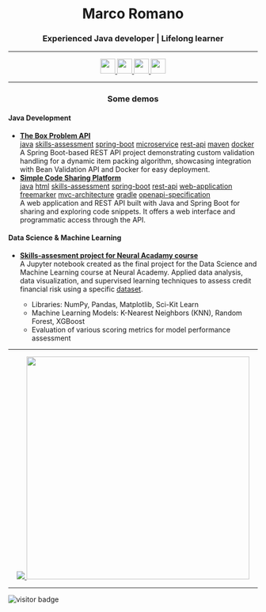 <h1 align="center">Marco Romano</h1>
<h3 align="center">Experienced Java developer | Lifelong learner</h3>

---

<p align="center">
  <a href="https://www.linkedin.com/in/mr93/">
    <img src="https://img.shields.io/badge/LinkedIn-0077B5?style=for-the-badge&logo=linkedin&logoColor=whit" height="30"/>
  </a>
  <a href="https://www.hackerrank.com/markort147">
    <img src="https://img.shields.io/badge/-Hackerrank-2EC866?style=for-the-badge&logo=HackerRank&logoColor=white" height="30"/>
  </a>
  <a href="https://leetcode.com/u/markort147">
    <img src="https://img.shields.io/badge/LeetCode-000000?style=for-the-badge&logo=LeetCode&logoColor=#d16c06" height="30"/>
  </a>
  <a href="https://hyperskill.org/profile/612962295">
    <img src="https://img.shields.io/badge/-Hyperskill-8C5AFF?style=flat&logo=hyperskill&logoColor=white" height="30"/>
  </a>
</p>

---

<h3 align="center">Some demos</h3>

<h4 align="left">Java Development</h4>
<p>
  <ul>    
    <li><b><a href="https://github.com/markort147/theBoxProblem">The Box Problem API</a></b></li>
      <a href="https://github.com/search?q=user%3Amarkort147+topic%3Ajava&type=repositories">java</a>
      <a href="https://github.com/search?q=user%3Amarkort147+topic%3Askills-assessment&type=repositories">skills-assessment</a>
      <a href="https://github.com/search?q=user%3Amarkort147+topic%3Aspring-boot&type=repositories">spring-boot</a>
      <a href="https://github.com/search?q=user%3Amarkort147+topic%3Amicroservice&type=repositories">microservice</a>
      <a href="https://github.com/search?q=user%3Amarkort147+topic%3Arest-api&type=repositories">rest-api</a>
      <a href="https://github.com/search?q=user%3Amarkort147+topic%3Amaven&type=repositories">maven</a>
      <a href="https://github.com/search?q=user%3Amarkort147+topic%3Adocker&type=repositories">docker</a>
      <br>
      A Spring Boot-based REST API project demonstrating custom validation handling for a dynamic item packing algorithm, showcasing integration with Bean Validation API and Docker for easy deployment.     
    <li><b><a href="https://github.com/markort147/simple-code-sharing-platform">Simple Code Sharing Platform</a></b></li>
      <a href="https://github.com/search?q=user%3Amarkort147+topic%3Ajava&type=repositories">java</a>
      <a href="https://github.com/search?q=user%3Amarkort147+topic%3Ahtml&type=repositories">html</a>
      <a href="https://github.com/search?q=user%3Amarkort147+topic%3Askills-assessment&type=repositories">skills-assessment</a>
      <a href="https://github.com/search?q=user%3Amarkort147+topic%3Aspring-boot&type=repositories">spring-boot</a>
      <a href="https://github.com/search?q=user%3Amarkort147+topic%3Arest-api&type=repositories">rest-api</a>
      <a href="https://github.com/search?q=user%3Amarkort147+topic%3Aweb-application&type=repositories">web-application</a>
      <a href="https://github.com/search?q=user%3Amarkort147+topic%3Afreemarker&type=repositories">freemarker</a>
      <a href="https://github.com/search?q=user%3Amarkort147+topic%3Afreemarker&type=mvc-architecture">mvc-architecture</a>
      <a href="https://github.com/search?q=user%3Amarkort147+topic%3Afreemarker&type=gradle">gradle</a>
      <a href="https://github.com/search?q=user%3Amarkort147+topic%3Aopenapi-specification&type=gradle">openapi-specification</a>
      <br>
      A web application and REST API built with Java and Spring Boot for sharing and exploring code snippets. It offers a web interface and programmatic access through the API.      
  </ul>
</p>

<h4 align="left">Data Science & Machine Learning</h4>
<p>
  <ul>
    <li><b><a href="https://github.com/markort147/Notebook_CreditRisk">Skills-assesment project for Neural Acadamy course</a></b></li>
    A Jupyter notebook created as the final project for the Data Science and Machine Learning course at Neural Academy. Applied data analysis, data visualization, and supervised learning techniques to assess credit financial risk using a specific <a href="https://www.kaggle.com/datasets/laotse/credit-risk-dataset">dataset</a>.
    <ul>
      <li>Libraries: NumPy, Pandas, Matplotlib, Sci-Kit Learn</li>
      <li>Machine Learning Models: K-Nearest Neighbors (KNN), Random Forest, XGBoost</li>      
      <li>Evaluation of various scoring metrics for model performance assessment</li>
    </ul>
  </ul>
</p>

---

<p align="center">
  <a href="http://ionicabizau.github.io/github-profile-languages/?user=%2540markort147">
    <img src="https://github-readme-stats.vercel.app/api/top-langs/?username=markort147&count_private=true&langs_count=9&hide=jupyter%20notebook,tex&layout=compact" />
  </a>
  <a href="https://coderstats.github.io/github/#markort147">
    <img width="450" src="https://github-readme-stats.vercel.app/api?username=markort147&show_icons=true&count_private=true" />
  </a>
</p>

---

<p align="left">
  <img src="https://visitor-badge.laobi.icu/badge?page_id=markort147.markort147" alt="visitor badge"/>
</p>
